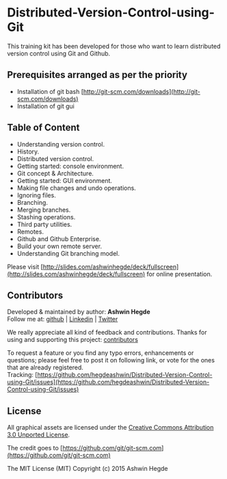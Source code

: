 # Distributed-Version-Control-using-Git
This training kit has been developed for those who want to learn distributed version control using Git and Github.

## Prerequisites arranged as per the priority
* Installation of git bash [http://git-scm.com/downloads](http://git-scm.com/downloads)
* Installation of git gui

## Table of Content
* Understanding version control.
* History.
* Distributed version control.
* Getting started: console environment.
* Git concept & Architecture.
* Getting started: GUI environment.
* Making file changes and undo operations.
* Ignoring files.
* Branching.
* Merging branches.
* Stashing operations.
* Third party utilities.
* Remotes.
* Github and Github Enterprise.
* Build your own remote server.
* Understanding Git branching model.

Please visit [http://slides.com/ashwinhegde/deck/fullscreen](http://slides.com/ashwinhegde/deck/fullscreen) for online presentation.

## Contributors

Developed &amp; maintained by author: <b>Ashwin Hegde</b><br>
Follow me at: [github](https://github.com/hegdeashwin) | [Linkedin](http://in.linkedin.com/in/hegdeashwin) | [Twitter](https://twitter.com/hegdeashwin3)

We really appreciate all kind of feedback and contributions. Thanks for using and supporting this project: 
[contributors](//github.com/hegdeashwin/Distributed-Version-Control-using-Git/graphs/contributors)

To request a feature or you find any typo errors, enhancements or questions; please feel free to post it on following link, or vote for the ones that are already registered.
<br>Tracking: [https://github.com/hegdeashwin/Distributed-Version-Control-using-Git/issues](https://github.com/hegdeashwin/Distributed-Version-Control-using-Git/issues)

## License

All graphical assets are licensed under the [Creative Commons Attribution 3.0 Unported License](http://creativecommons.org/licenses/by/3.0/).

The credit goes to [https://github.com/git/git-scm.com](https://github.com/git/git-scm.com)

The MIT License (MIT)
Copyright (c) 2015 Ashwin Hegde
